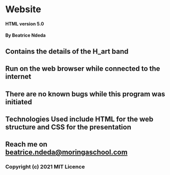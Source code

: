 # Website
#### HTML version 5.0
#### By Beatrice Ndeda
## Contains the details of the H_art band 
## Run on the web browser while connected to the internet
## There are no known bugs while this program was initiated
## Technologies Used include HTML for the web structure and CSS for the presentation
## Reach me on beatrice.ndeda@moringaschool.com
### Copyright (c) 2021 **MIT Licence**